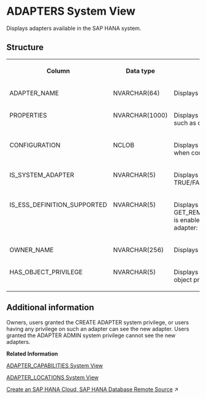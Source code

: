 <!-- loio6d91840b7a6849a385b9e08400b81d97 -->

# ADAPTERS System View

Displays adapters available in the SAP HANA system.



<a name="loio6d91840b7a6849a385b9e08400b81d97__section_jft_ftn_bhb"/>

## Structure


<table>
<tr>
<th valign="top">

Column



</th>
<th valign="top">

Data type



</th>
<th valign="top">

Description



</th>
</tr>
<tr>
<td valign="top">

ADAPTER\_NAME



</td>
<td valign="top">

NVARCHAR\(64\)



</td>
<td valign="top">

Displays the adapter name.



</td>
</tr>
<tr>
<td valign="top">

PROPERTIES



</td>
<td valign="top">

NVARCHAR\(1000\)



</td>
<td valign="top">

Displays the optional properties of the adapter such as display\_name and description.



</td>
</tr>
<tr>
<td valign="top">

CONFIGURATION



</td>
<td valign="top">

NCLOB



</td>
<td valign="top">

Displays the UI properties that must be displayed when configuring remote data source.



</td>
</tr>
<tr>
<td valign="top">

IS\_SYSTEM\_ADAPTER



</td>
<td valign="top">

NVARCHAR\(5\)



</td>
<td valign="top">

Displays whether the adapter is a system adapter: TRUE/FALSE.



</td>
</tr>
<tr>
<td valign="top">

IS\_ESS\_DEFINITION\_SUPPORTED



</td>
<td valign="top">

NVARCHAR\(5\)



</td>
<td valign="top">

Displays whether the procedure GET\_REMOTE\_SOURCE\_TABLE\_ESS\_DEFINITIONS is enabled for remote sources created using this adapter: TRUE/FALSE.



</td>
</tr>
<tr>
<td valign="top">

OWNER\_NAME



</td>
<td valign="top">

NVARCHAR\(256\)



</td>
<td valign="top">

Displays the owner of the adapter.



</td>
</tr>
<tr>
<td valign="top">

HAS\_OBJECT\_PRIVILEGE



</td>
<td valign="top">

NVARCHAR\(5\)



</td>
<td valign="top">

Displays whether the adapter is authorized by object privileges: TRUE/FALSE.



</td>
</tr>
</table>



<a name="loio6d91840b7a6849a385b9e08400b81d97__section_y3k_lgj_k5b"/>

## Additional information

Owners, users granted the CREATE ADAPTER system privilege, or users having any privilege on such an adapter can see the new adapter. Users granted the ADAPTER ADMIN system privilege cannot see the new adapters.

**Related Information**  


[ADAPTER\_CAPABILITIES System View](adapter-capabilities-system-view-a1fcde3.md "Displays supported capabilities for each adapter.")

[ADAPTER\_LOCATIONS System View](adapter-locations-system-view-99d5ff2.md "Displays the location of adapters.")

[Create an SAP HANA Cloud, SAP HANA Database Remote Source](https://help.sap.com/viewer/b6c0184b46cc424b9bcce8e6aae02f97/2023_2_QRC/en-US/275839492fef49318d92d0e31656ea0a.html "Create a remote source to an SAP HANA database in another SAP HANA Cloud instance. You can also use this procedure for loopback scenarios or when creating a remote source from an SAP HANA on-premise system (SAP HANA 2.0 SPS 04 revision 45 or higher) to an SAP HANA database in SAP HANA Cloud.") :arrow_upper_right:

